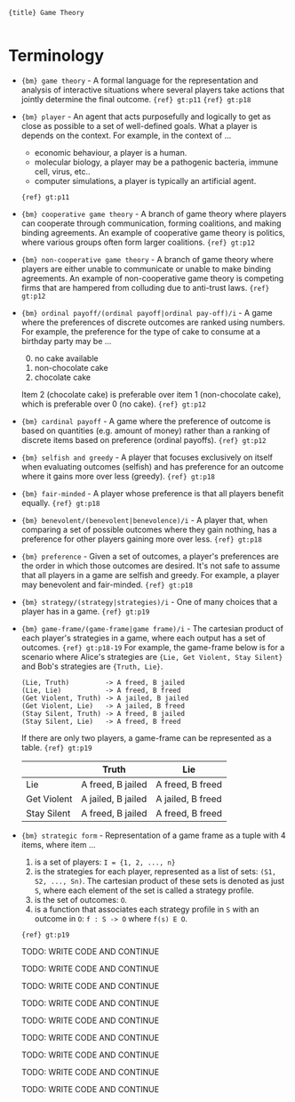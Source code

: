 `{title} Game Theory`

```{toc}
```

# Terminology

 * `{bm} game theory` - A formal language for the representation and analysis of interactive situations where several players take actions that jointly determine the final outcome. `{ref} gt:p11` `{ref} gt:p18`

 * `{bm} player` - An agent that acts purposefully and logically to get as close as possible to a set of well-defined goals. What a player is depends on the context. For example, in the context of ...
 
   * economic behaviour, a player is a human.
   * molecular biology, a player may be a pathogenic bacteria, immune cell, virus, etc..
   * computer simulations, a player is typically an artificial agent.
   
   `{ref} gt:p11`

 * `{bm} cooperative game theory` - A branch of game theory where players can cooperate through communication, forming coalitions, and making binding agreements. An example of cooperative game theory is politics, where various groups often form larger coalitions. `{ref} gt:p12`

 * `{bm} non-cooperative game theory` - A branch of game theory where players are either unable to communicate or unable to make binding agreements. An example of non-cooperative game theory is competing firms that are hampered from colluding due to anti-trust laws.  `{ref} gt:p12`

 * `{bm} ordinal payoff/(ordinal payoff|ordinal pay-off)/i` - A game where the preferences of discrete outcomes are ranked using numbers. For example, the preference for the type of cake to consume at a birthday party may be ...

   0. no cake available
   1. non-chocolate cake
   2. chocolate cake

   Item 2 (chocolate cake) is preferable over item 1 (non-chocolate cake), which is preferable over 0 (no cake).  `{ref} gt:p12`

 * `{bm} cardinal payoff` - A game where the preference of outcome is based on quantities (e.g. amount of money) rather than a ranking of discrete items based on preference (ordinal payoffs).  `{ref} gt:p12`

 * `{bm} selfish and greedy` - A player that focuses exclusively on itself when evaluating outcomes (selfish) and has preference for an outcome where it gains more over less (greedy). `{ref} gt:p18`

 * `{bm} fair-minded` - A player whose preference is that all players benefit equally. `{ref} gt:p18`

 * `{bm} benevolent/(benevolent|benevolence)/i` - A player that, when comparing a set of possible outcomes where they gain nothing, has a preference for other players gaining more over less. `{ref} gt:p18`

 * `{bm} preference` - Given a set of outcomes, a player's preferences are the order in which those outcomes are desired. It's not safe to assume that all players in a game are selfish and greedy. For example, a player may benevolent and fair-minded. `{ref} gt:p18`

 * `{bm} strategy/(strategy|strategies)/i` - One of many choices that a player has in a game. `{ref} gt:p19`

 * `{bm} game-frame/(game-frame|game frame)/i` - The cartesian product of each player's strategies in a game, where each output has a set of outcomes. `{ref} gt:p18-19` For example, the game-frame below is for a scenario where Alice's strategies are `{Lie, Get Violent, Stay Silent}` and Bob's strategies are `{Truth, Lie}`.
  
   ```
   (Lie, Truth)         -> A freed, B jailed
   (Lie, Lie)           -> A freed, B freed
   (Get Violent, Truth) -> A jailed, B jailed
   (Get Violent, Lie)   -> A jailed, B freed
   (Stay Silent, Truth) -> A freed, B jailed
   (Stay Silent, Lie)   -> A freed, B freed
   ``` 

   If there are only two players, a game-frame can be represented as a table. `{ref} gt:p19`

   |             |        Truth       |     Lie           |
   |-------------|--------------------|-------------------|
   | Lie         | A freed, B jailed  | A freed, B freed  |
   | Get Violent | A jailed, B jailed | A jailed, B freed |
   | Stay Silent | A freed, B jailed  | A freed, B freed  |

 * `{bm} strategic form` - Representation of a game frame as a tuple with 4 items, where item ...

   1. is a set of players: `I = {1, 2, ..., n}`
   2. is the strategies for each player, represented as a list of sets: `(S1, S2, ..., Sn)`. The cartesian product of these sets is denoted as just `S`, where each element of the set is called a strategy profile.
   3. is the set of outcomes: `O`.
   4. is a function that associates each strategy profile in `S` with an outcome in `O`: `f : S -> O` where `f(s) E O`.

   `{ref} gt:p19`

   TODO: WRITE CODE AND CONTINUE

   TODO: WRITE CODE AND CONTINUE

   TODO: WRITE CODE AND CONTINUE

   TODO: WRITE CODE AND CONTINUE

   TODO: WRITE CODE AND CONTINUE

   TODO: WRITE CODE AND CONTINUE

   TODO: WRITE CODE AND CONTINUE

   TODO: WRITE CODE AND CONTINUE

   TODO: WRITE CODE AND CONTINUE
